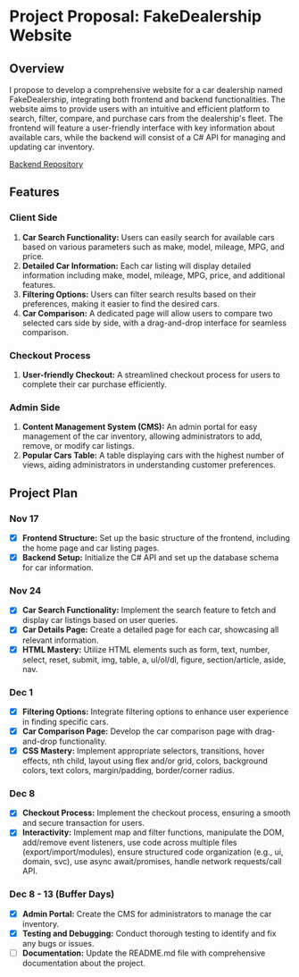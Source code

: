 # Project Proposal: FakeDealership Website

## Overview

I propose to develop a comprehensive website for a car dealership named FakeDealership, integrating both frontend and backend functionalities. The website aims to provide users with an intuitive and efficient platform to search, filter, compare, and purchase cars from the dealership's fleet. The frontend will feature a user-friendly interface with key information about available cars, while the backend will consist of a C# API for managing and updating car inventory.

[Backend Repository](https://github.com/ThunderProCode/FakDealershipBackend)

## Features

### Client Side
1. **Car Search Functionality:** Users can easily search for available cars based on various parameters such as make, model, mileage, MPG, and price.
2. **Detailed Car Information:** Each car listing will display detailed information including make, model, mileage, MPG, price, and additional features.
3. **Filtering Options:** Users can filter search results based on their preferences, making it easier to find the desired cars.
4. **Car Comparison:** A dedicated page will allow users to compare two selected cars side by side, with a drag-and-drop interface for seamless comparison.

### Checkout Process
1. **User-friendly Checkout:** A streamlined checkout process for users to complete their car purchase efficiently.

### Admin Side
1. **Content Management System (CMS):** An admin portal for easy management of the car inventory, allowing administrators to add, remove, or modify car listings.
2. **Popular Cars Table:** A table displaying cars with the highest number of views, aiding administrators in understanding customer preferences.

## Project Plan

### Nov 17
- [X] **Frontend Structure:** Set up the basic structure of the frontend, including the home page and car listing pages.
- [X] **Backend Setup:** Initialize the C# API and set up the database schema for car information.

### Nov 24
- [X] **Car Search Functionality:** Implement the search feature to fetch and display car listings based on user queries.
- [X] **Car Details Page:** Create a detailed page for each car, showcasing all relevant information.
- [X] **HTML Mastery:** Utilize HTML elements such as form, text, number, select, reset, submit, img, table, a, ul/ol/dl, figure, section/article, aside, nav.

### Dec 1
- [X] **Filtering Options:** Integrate filtering options to enhance user experience in finding specific cars.
- [X] **Car Comparison Page:** Develop the car comparison page with drag-and-drop functionality.
- [X] **CSS Mastery:** Implement appropriate selectors, transitions, hover effects, nth child, layout using flex and/or grid, colors, background colors, text colors, margin/padding, border/corner radius.
  
### Dec 8
- [X] **Checkout Process:** Implement the checkout process, ensuring a smooth and secure transaction for users.
- [X] **Interactivity:** Implement map and filter functions, manipulate the DOM, add/remove event listeners, use code across multiple files (export/import/modules), ensure structured code organization (e.g., ui, domain, svc), use async await/promises, handle network requests/call API.
  
### Dec 8 - 13 (Buffer Days)
- [X] **Admin Portal:** Create the CMS for administrators to manage the car inventory.
- [X] **Testing and Debugging:** Conduct thorough testing to identify and fix any bugs or issues.
- [ ] **Documentation:** Update the README.md file with comprehensive documentation about the project.